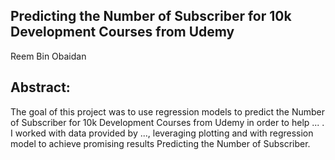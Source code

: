 ## Predicting the Number of Subscriber for 10k Development Courses from Udemy
Reem Bin Obaidan

## Abstract:
The goal of this project was to use regression models to predict the Number of Subscriber for 10k Development Courses from Udemy in order to help ... . I worked with data provided by ..., leveraging plotting and with regression model to achieve promising results Predicting the Number of Subscriber. 
